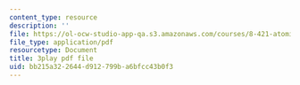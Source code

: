 ```yaml
---
content_type: resource
description: ''
file: https://ol-ocw-studio-app-qa.s3.amazonaws.com/courses/8-421-atomic-and-optical-physics-i-spring-2014/bb215a322644d912799ba6bfcc43b0f3_TcvY8Nt0ZGA.pdf
file_type: application/pdf
resourcetype: Document
title: 3play pdf file
uid: bb215a32-2644-d912-799b-a6bfcc43b0f3
---
```

